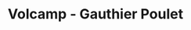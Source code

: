 ---
  name: Gauthier Poulet
  title: Volcamp - Gauthier Poulet
  abstract: 
  twitter: none
  photo: none
  linkedin: none
  keynotes: false
---